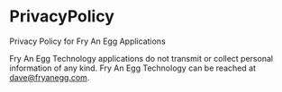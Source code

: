 # PrivacyPolicy
Privacy Policy for Fry An Egg Applications

Fry An Egg Technology applications do not transmit or collect personal information of any kind. Fry An Egg Technology can be reached at dave@fryanegg.com. 
